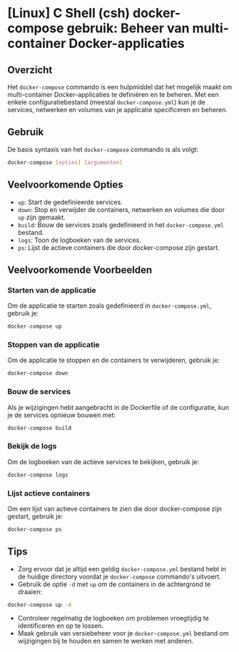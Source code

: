 # [Linux] C Shell (csh) docker-compose gebruik: Beheer van multi-container Docker-applicaties

## Overzicht
Het `docker-compose` commando is een hulpmiddel dat het mogelijk maakt om multi-container Docker-applicaties te definiëren en te beheren. Met een enkele configuratiebestand (meestal `docker-compose.yml`) kun je de services, netwerken en volumes van je applicatie specificeren en beheren.

## Gebruik
De basis syntaxis van het `docker-compose` commando is als volgt:

```bash
docker-compose [opties] [argumenten]
```

## Veelvoorkomende Opties
- `up`: Start de gedefinieerde services.
- `down`: Stop en verwijder de containers, netwerken en volumes die door `up` zijn gemaakt.
- `build`: Bouw de services zoals gedefinieerd in het `docker-compose.yml` bestand.
- `logs`: Toon de logboeken van de services.
- `ps`: Lijst de actieve containers die door docker-compose zijn gestart.

## Veelvoorkomende Voorbeelden

### Starten van de applicatie
Om de applicatie te starten zoals gedefinieerd in `docker-compose.yml`, gebruik je:

```bash
docker-compose up
```

### Stoppen van de applicatie
Om de applicatie te stoppen en de containers te verwijderen, gebruik je:

```bash
docker-compose down
```

### Bouw de services
Als je wijzigingen hebt aangebracht in de Dockerfile of de configuratie, kun je de services opnieuw bouwen met:

```bash
docker-compose build
```

### Bekijk de logs
Om de logboeken van de actieve services te bekijken, gebruik je:

```bash
docker-compose logs
```

### Lijst actieve containers
Om een lijst van actieve containers te zien die door docker-compose zijn gestart, gebruik je:

```bash
docker-compose ps
```

## Tips
- Zorg ervoor dat je altijd een geldig `docker-compose.yml` bestand hebt in de huidige directory voordat je `docker-compose` commando's uitvoert.
- Gebruik de optie `-d` met `up` om de containers in de achtergrond te draaien: 

```bash
docker-compose up -d
```

- Controleer regelmatig de logboeken om problemen vroegtijdig te identificeren en op te lossen.
- Maak gebruik van versiebeheer voor je `docker-compose.yml` bestand om wijzigingen bij te houden en samen te werken met anderen.